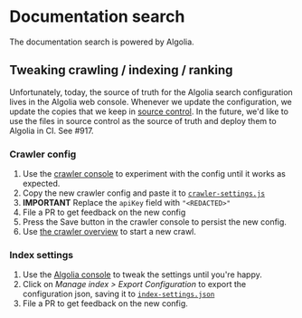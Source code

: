 # Documentation search

The documentation search is powered by Algolia.

## Tweaking crawling / indexing / ranking

Unfortunately, today, the source of truth for the Algolia search configuration lives in the Algolia web console. Whenever we update the configuration, we update the copies that we keep in [source control](../../website/config/algolia). In the future, we'd like to use the files in source control as the source of truth and deploy them to Algolia in CI. See #917.

### Crawler config

1. Use the [crawler console](https://crawler.algolia.com/admin/crawlers/ff3ea576-b9e0-4e01-8a19-110106760e74/configuration/edit) to experiment with the config until it works as expected.
2. Copy the new crawler config and paste it to [`crawler-settings.js`](../../website/config/algolia/crawler-settings.js)
3. **IMPORTANT** Replace the `apiKey` field with `"<REDACTED>"`
4. File a PR to get feedback on the new config
5. Press the Save button in the crawler console to persist the new config.
6. Use [the crawler overview](https://crawler.algolia.com/admin/crawlers/ff3ea576-b9e0-4e01-8a19-110106760e74/overview) to start a new crawl.

### Index settings

1. Use the [Algolia console](https://www.algolia.com/apps/YTJQ4I3GBJ/explorer/configuration/cursorless/searchable-attributes) to tweak the settings until you're happy.
2. Click on _Manage index > Export Configuration_ to export the configuration json, saving it to [`index-settings.json`](../../website/config/algolia/index-settings.json)
3. File a PR to get feedback on the new config.

